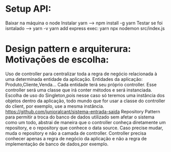 # Setup API:

Baixar na máquina o node
Instalar yarn --> npm install -g yarn
Testar se foi isntalado --> yarn -v
yarn add express
exec: yarn npx nodemon src/index.js 

# Design pattern e arquiterura: Motivações de escolha:
Uso de controller para centralizar toda a regra de negócio relacionada à uma determinada entidade da aplicação.
Entidades da aplicação: Produto,Cliente,Venda...
Cada entidade terá seu próprio controller. Esse controller será uma classe que irá conter métodos e será instanciada.
Escolha de uso do Singleton,pois nesse caso só teremos uma instância dos objetos dentro da aplicação, todo mundo que for usar a classe do controller do client, por exemplo, use a mesma instância.
https://github.com/junioralcant/sistema-entrada-saida
Repository Pattern para permitir a troca do banco de dados utilizado sem afetar o sistema como um todo, abstrai de maneira que o controller conheça diretamente um repository, e o repository que conhece o data source. Caso precise mudar, muda o repository e não a camada de controller. Controller precisa conhecer apenas a regra de negócio da aplicação e não a regra de implementação de banco de dados,por exemplo.









